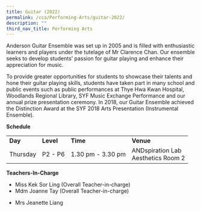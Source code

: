 ```yaml
---
title: Guitar (2022)
permalink: /cca/Performing-Arts/guitar-2022/
description: ""
third_nav_title: Performing Arts
---
```

<p>Anderson Guitar Ensemble was set up in 2005 and is filled with enthusiastic learners and players under the tutelage of Mr Clarence Chan. Our ensemble seeks to develop students&rsquo; passion for guitar playing and enhance their appreciation for music.</p>
<p>To provide greater opportunities for students to showcase their talents and hone their guitar playing skills,&nbsp;students&nbsp;have taken part in many school and public events such as public performances at Thye Hwa Kwan Hospital, Woodlands Regional Library, SYF Music Exchange Performance and our annual prize presentation ceremony. In 2018, our Guitar Ensemble achieved the Distinction Award at the SYF 2018 Arts Presentation (Instrumental Ensemble).</p>
<p><strong>Schedule</strong></p>
<table border="0" cellspacing="0" cellpadding="5">
<tbody>
<tr>
<td><strong>Day</strong></td>
<td><strong>Level</strong></td>
<td><strong>Time</strong></td>
<td><strong>Venue</strong></td>
</tr>
<tr>
<td>Thursday</td>
<td>P2 - P6</td>
<td>1.30 pm - 3.30 pm</td>
<td>
<div>ANDspiration Lab</div>
<div>Aesthetics Room 2</div>
</td>
</tr>
</tbody>
</table>
<p><strong>Teachers-In-Charge</strong></p>
<ul>
<li>Miss Kek Sor Ling (Overall Teacher-in-charge)</li>
<li>Mdm Joanne Tay (Overall Teacher-in-charge)</li>
<li>
<p>Mrs Jeanette Liang</p>
</li>
</ul>